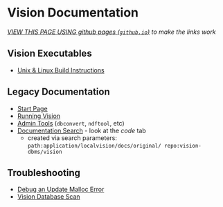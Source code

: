 # Vision Documentation

*[VIEW THIS PAGE USING github pages (`github.io`)](https://vision-dbms.github.io/vision/) to make the links work*

## Vision Executables

* [Unix & Linux Build Instructions](nix-build.html)

## Legacy Documentation

* [Start Page](https://cdn.rawgit.com/vision-dbms/vision/10423acb15dfa3a8ae30e84fcfa6242bd7b56356/application/localvision/docs/original/index.htm)
* [Running Vision](https://cdn.rawgit.com/vision-dbms/vision/10423acb15dfa3a8ae30e84fcfa6242bd7b56356/application/localvision/docs/original/Running.htm)
* [Admin Tools](https://cdn.rawgit.com/vision-dbms/vision/10423acb15dfa3a8ae30e84fcfa6242bd7b56356/application/localvision/docs/original/admTools.htm) (`dbconvert`, `ndftool`, etc)
* [Documentation Search](https://github.com/search/advanced?q=path%3Aapplication%2Flocalvision%2Fdocs%2Foriginal%2F++repo%3Avision-dbms%2Fvision+) - look at the *code* tab 
   * created via search parameters: `path:application/localvision/docs/original/ repo:vision-dbms/vision`

## Troubleshooting

   * [Debug an Update Malloc Error](update-malloc-debugging.html)
   * [Vision Database Scan](VdbScan)
